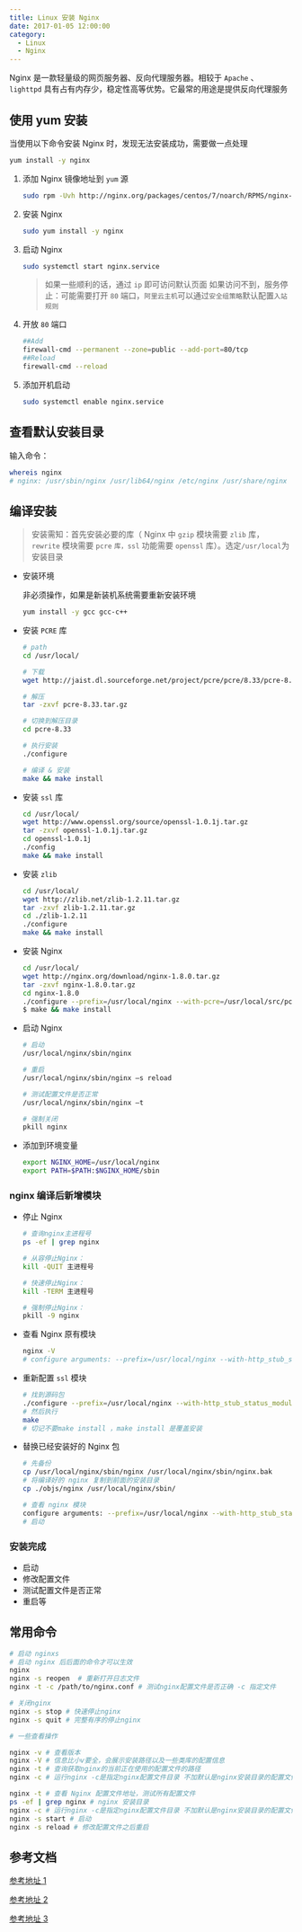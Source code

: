 ```yaml
---
title: Linux 安装 Nginx
date: 2017-01-05 12:00:00
category:
  - Linux
  - Nginx
---
```


Nginx 是一款轻量级的网页服务器、反向代理服务器。相较于 `Apache` 、 `lighttpd` 具有占有内存少，稳定性高等优势。它最常的用途是提供反向代理服务

## 使用 yum 安装

当使用以下命令安装 Nginx 时，发现无法安装成功，需要做一点处理

```bash
yum install -y nginx
```

1. 添加 Nginx 镜像地址到 `yum` 源

   ```bash
   sudo rpm -Uvh http://nginx.org/packages/centos/7/noarch/RPMS/nginx-release-centos-7-0.el7.ngx.noarch.rpm
   ```

2. 安装 Nginx

   ```bash
   sudo yum install -y nginx
   ```

3. 启动 Nginx

   ```bash
   sudo systemctl start nginx.service
   ```

   > 如果一些顺利的话，通过 `ip` 即可访问默认页面
   > 如果访问不到，服务停止：可能需要打开 `80` 端口，`阿里云主机`可以通过`安全组策略`默认配置`入站规则`

4. 开放 `80` 端口

   ```bash
   ##Add
   firewall-cmd --permanent --zone=public --add-port=80/tcp
   ##Reload
   firewall-cmd --reload
   ```

5. 添加开机启动

   ```bash
   sudo systemctl enable nginx.service
   ```

## 查看默认安装目录

输入命令：

```bash
whereis nginx
# nginx: /usr/sbin/nginx /usr/lib64/nginx /etc/nginx /usr/share/nginx
```

## 编译安装

> 安装需知：首先安装必要的库（ Nginx 中 `gzip` 模块需要 `zlib` 库， `rewrite` 模块需要 `pcre` `库，ssl` 功能需要 `openssl` 库）。选定`/usr/local`为安装目录

- 安装环境

  非必须操作，如果是新装机系统需要重新安装环境

  ```bash
  yum install -y gcc gcc-c++
  ```

- 安装 `PCRE` 库

  ```bash
  # path
  cd /usr/local/

  # 下载
  wget http://jaist.dl.sourceforge.net/project/pcre/pcre/8.33/pcre-8.33.tar.gz

  # 解压
  tar -zxvf pcre-8.33.tar.gz

  # 切换到解压目录
  cd pcre-8.33

  # 执行安装
  ./configure

  # 编译 & 安装
  make && make install
  ```

- 安装 `ssl` 库

  ```bash
  cd /usr/local/
  wget http://www.openssl.org/source/openssl-1.0.1j.tar.gz
  tar -zxvf openssl-1.0.1j.tar.gz
  cd openssl-1.0.1j
  ./config
  make && make install
  ```

- 安装 `zlib`

  ```bash
  cd /usr/local/
  wget http://zlib.net/zlib-1.2.11.tar.gz
  tar -zxvf zlib-1.2.11.tar.gz
  cd ./zlib-1.2.11
  ./configure
  make && make install
  ```

- 安装 Nginx

  ```bash
  cd /usr/local/
  wget http://nginx.org/download/nginx-1.8.0.tar.gz
  tar -zxvf nginx-1.8.0.tar.gz
  cd nginx-1.8.0
  ./configure --prefix=/usr/local/nginx --with-pcre=/usr/local/src/pcre-8.33 --with-zlib=/usr/local/src/zlib-1.2.11 --with-openssl=/usr/local/src/openssl-1.0.1j
  $ make && make install
  ```

- 启动 Nginx

  ```bash
  # 启动
  /usr/local/nginx/sbin/nginx

  # 重启
  /usr/local/nginx/sbin/nginx –s reload

  # 测试配置文件是否正常
  /usr/local/nginx/sbin/nginx –t

  # 强制关闭
  pkill nginx
  ```

- 添加到环境变量

  ```bash
  export NGINX_HOME=/usr/local/nginx
  export PATH=$PATH:$NGINX_HOME/sbin
  ```

### nginx 编译后新增模块

- 停止 Nginx

  ```bash
  # 查询nginx主进程号
  ps -ef | grep nginx

  # 从容停止Nginx：
  kill -QUIT 主进程号

  # 快速停止Nginx：
  kill -TERM 主进程号

  # 强制停止Nginx：
  pkill -9 nginx
  ```

- 查看 Nginx 原有模块

  ```bash
  nginx -V
  # configure arguments: --prefix=/usr/local/nginx --with-http_stub_status_module
  ```

- 重新配置 `ssl` 模块

  ```bash
  # 找到源码包
  ./configure --prefix=/usr/local/nginx --with-http_stub_status_module --with-http_ssl_module
  # 然后执行
  make
  # 切记不要make install ，make install 是覆盖安装
  ```

- 替换已经安装好的 Nginx 包

  ```bash
  # 先备份
  cp /usr/local/nginx/sbin/nginx /usr/local/nginx/sbin/nginx.bak
  # 将编译好的 nginx 复制到前面的安装目录
  cp ./objs/nginx /usr/local/nginx/sbin/

  # 查看 nginx 模块
  configure arguments: --prefix=/usr/local/nginx --with-http_stub_status_module --with-http_ssl_module
  # 启动
  ```

### 安装完成

- 启动
- 修改配置文件
- 测试配置文件是否正常
- 重启等

## 常用命令

```bash
# 启动 nginxs
# 启动 nginx 后后面的命令才可以生效
nginx
nginx -s reopen  # 重新打开日志文件
nginx -t -c /path/to/nginx.conf # 测试nginx配置文件是否正确 -c 指定文件

# 关闭nginx
nginx -s stop # 快速停止nginx
nginx -s quit # 完整有序的停止nginx

# 一些查看操作

nginx -v # 查看版本
nginx -V # 信息比小v要全，会展示安装路径以及一些类库的配置信息
nginx -t # 查询获取nginx的当前正在使用的配置文件的路径
nginx -c # 运行nginx -c是指定nginx配置文件目录 不加默认是nginx安装目录的配置文件

nginx -t # 查看 Nginx 配置文件地址，测试所有配置文件
ps -ef | grep nginx # nginx 安装目录
nginx -c # 运行nginx -c是指定nginx配置文件目录 不加默认是nginx安装目录的配置文件
nginx -s start # 启动
nginx -s reload # 修改配置文件之后重启
```

## 参考文档

[参考地址 1](http://www.nginx.cn/instal)

[参考地址 2](https://www.cnblogs.com/kaid/p/7640723.html)

[参考地址 3](https://www.cnblogs.com/gscq073240/articles/6773000.html)
